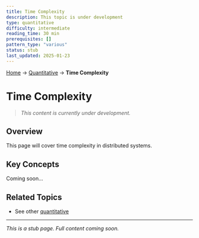 ```yaml
---
title: Time Complexity
description: This topic is under development
type: quantitative
difficulty: intermediate
reading_time: 30 min
prerequisites: []
pattern_type: "various"
status: stub
last_updated: 2025-01-23
---
```


<!-- Navigation -->
[Home](../introduction/index.md) → [Quantitative](index.md) → **Time Complexity**

# Time Complexity

> *This content is currently under development.*

## Overview

This page will cover time complexity in distributed systems.

## Key Concepts

Coming soon...

## Related Topics

- See other [quantitative](index.md)

---

*This is a stub page. Full content coming soon.*

